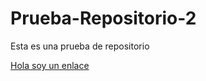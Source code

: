 # Prueba-Repositorio-2
Esta es una prueba de repositorio

[Hola soy un enlace](https://twitter.com/Anubbis32)

